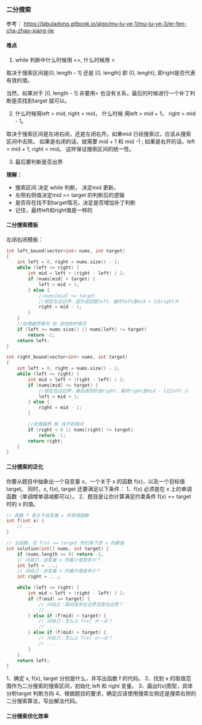 ### 二分搜索


参考：
https://labuladong.gitbook.io/algo/mu-lu-ye-1/mu-lu-ye-3/er-fen-cha-zhao-xiang-jie


#### 难点
1. while 判断中什么时候用 <=, 什么时候用 <

取决于搜索区间是[0, length - 1] 还是 [0, length] 即 [0, lenght), 即right是否代表有效的值。

当然，如果对于 [0, length - 1] 非要用< 也没有关系，最后的时候进行一个补丁判断是否找到target 就可以。


2. 什么时候用left = mid, right = mid， 什么时候 用left = mid + 1， right = mid - 1。

取决于搜索区间是左闭右闭，还是左闭右开。如果mid 已经搜索过，应该从搜索区间中去除。
如果是右闭的话，就需要 mid + 1 和 mid -1 ;
如果是右开的话，left = mid + 1, right = mid。
这样保证搜索区间的统一性。

3. 最后要判断是否出界


**理解：**

- 搜索区间 决定 while 判断， 决定mid 更新。
- 左侧右侧值决定mid == target 的判断后的逻辑
- 是否存在找不到target情况，决定是否增加补丁判断
- 记住，最终left和right值是一样的

#### 二分搜索模板

左闭右闭模板：

```cpp
int left_bound(vector<int> nums, int target)
{
    int left = 0, right = nums.size() - 1;
    while (left <= right) {
        int mid = left + (right - left) / 2;
        if (nums[mid] < target) {
            left = mid + 1;
        } else {
            //nums[mid] <= target
            //锁定左边边界，因为返回是left，最终left是mid + 1比right大
            right = mid - 1;
        }
    }
    //处理越界情况 和 没找到的情况
    if (left >= nums.size() || nums[left] != target)
        return -1;
    return left;
}

int right_bound(vector<int> nums, int target)
{
    int left = 0, right = nums.size() - 1;
    while (left <= right) {
        int mid = left + (right - left) / 2;
        if (nums[mid] <= target) {
            //锁定右边边界，最后返回的是right，最终right是mid - 1比left 小
            left = mid + 1;
        } else {
            right = mid - 1;
        }

        //处理越界 和 找不到情况
        if (right < 0 || nums[right] != target)
            return -1;
        return right;
    }
}

```

#### 二分搜索的泛化


你要从题目中抽象出一个自变量 x，一个关于 x 的函数 f(x)，以及一个目标值 target。
同时，x, f(x), target 还要满足以下条件：
1、f(x) 必须是在 x 上的单调函数（单调增单调减都可以）。
2、题目是让你计算满足约束条件 f(x) == target 时的 x 的值。

```cpp
// 函数 f 是关于自变量 x 的单调函数
int f(int x) {
    // ...
}

// 主函数，在 f(x) == target 的约束下求 x 的最值
int solution(int[] nums, int target) {
    if (nums.length == 0) return -1;
    // 问自己：自变量 x 的最小值是多少？
    int left = ...;
    // 问自己：自变量 x 的最大值是多少？
    int right = ...;

    while (left <= right) {
        int mid = left + (right - left) / 2;
        if (f(mid) == target) {
            // 问自己：题目是求左边界还是右边界？
            // ...
        } else if (f(mid) < target) {
            // 问自己：怎么让 f(x) 大一点？
            // ...
        } else if (f(mid) > target) {
            // 问自己：怎么让 f(x) 小一点？
            // ...
        }
    }
    return left;
}
```

1、确定 x, f(x), target 分别是什么，并写出函数 f 的代码。
2、找到 x 的取值范围作为二分搜索的搜索区间，初始化 left 和 right 变量。
3、画出f(x)图型，具体分析target 判断方向
4、根据题目的要求，确定应该使用搜索左侧还是搜索右侧的二分搜索算法，写出解法代码。


#### 二分搜索优化效率
